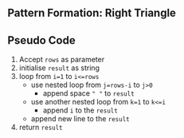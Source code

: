  ## Pattern Formation: Right Triangle

 
## Pseudo Code
1. Accept `rows` as parameter
2. initialise `result` as string
3. loop from `i=1` to `i<=rows`
    * use nested loop from `j=rows-i` to `j>0`
        * append space `" "` to `result`
    * use another nested loop from `k=1` to `k<=i`
        * append `i` to the `result`
    * append new line to the `result`
4. return `result`
